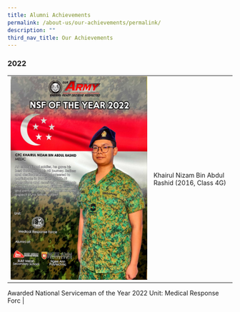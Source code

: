 ```yaml
---
title: Alumni Achievements
permalink: /about-us/our-achievements/permalink/
description: ""
third_nav_title: Our Achievements
---
```

### 2022

|  |  | 
| -------- | -------- | 
| <img src="/images/nsf-of-the-year-2022.jpg" style="width:50,align:left">      | Khairul Nizam Bin Abdul Rashid (2016, Class 4G)
Awarded National Serviceman of the Year 2022
Unit: Medical Response Forc    | 

